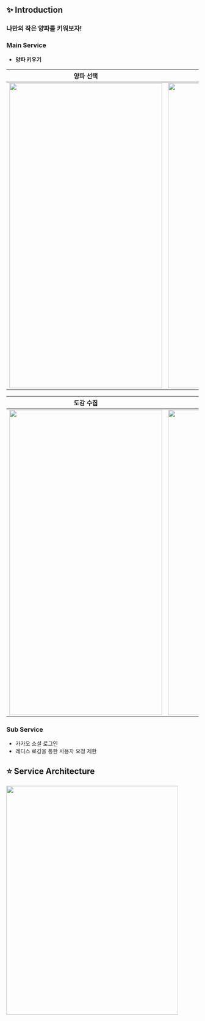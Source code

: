 ## :sparkles: Introduction
### 나만의 작은 양파를 키워보자!

### Main Service
- **양파 키우기**
  
|                                양파 선택                  |                          양파 생성                       |
|:---------------------------------------------------------:|:-------------------------------------------------------:|
|<img src = "https://github.com/my-little-onion/my-little-onion/assets/86655177/38a7e3c0-b9c2-4e3e-bca4-09cfe89332d1" width = "400" height="800">|<img src = "https://github.com/my-little-onion/my-little-onion/assets/86655177/00d7f0a5-662e-4e40-b035-d1569d6e1c64" width = "400" height = "800">|

|                            도감 수집                       |                          양파 진화                      |
|:---------------------------------------------------------:|:-------------------------------------------------------:|
|<img src = "https://github.com/my-little-onion/my-little-onion/assets/86655177/f98459ed-5f29-4928-af19-2fffcb11a31f" width= "400" height ="800">|<img src = "https://github.com/my-little-onion/my-little-onion/assets/86655177/b02fbe4c-c99e-4d1e-a4f4-6af8de21aad4" width="400" height = "800">|

### Sub Service
- 카카오 소셜 로그인
- 레디스 로깅을 통한 사용자 요청 제한

## :star: Service Architecture
<img src = "https://github.com/my-little-onion/my-little-onion/assets/86655177/e3e325b5-01c6-4f5d-b431-fa6383ca0765" width="450" height="600">
